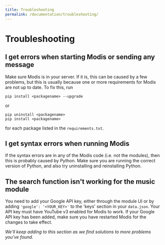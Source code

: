 ```yaml
---
title: Troubleshooting
permalink: /documentation/troubleshooting/
---
```


# Troubleshooting

## I get errors when starting Modis or sending any message

Make sure Modis is in your server. If it is, this can be caused by a few problems, but this is usually because one or more requirements for Modis are  not up to date. To fix this, run

```command
pip install <packagename> --upgrade
```

or

```command
pip uninstall <packagename>
pip install <packagename>
```

for each package listed in the `requirements.txt`.

## I get syntax errors when running Modis

If the syntax errors are in any of the Modis code (i.e. not the modules), then this is probably caused by Python. Make sure you are running the correct version of Python, and also try uninstalling and reinstalling Python.

## The search function isn't working for the music module

You need to add your Google API key, either through the module UI or by adding `'google': '<YOUR_KEY>'` to the 'keys' section in your `data.json`. Your API key must have YouTube v3 enabled for Modis to work. If your Google API key has been added, make sure you have restarted Modis for the changes to take effect.

*We'll keep adding to this section as we find solutions to more problems you've found.*
